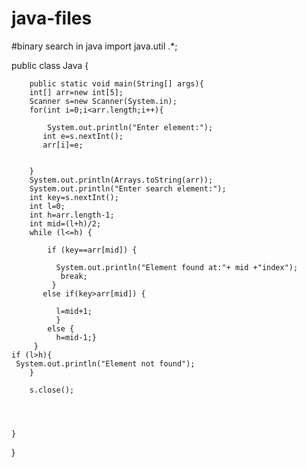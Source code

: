 # java-files
#binary search in java
import java.util .*;

public class Java {


		public static void main(String[] args){
		int[] arr=new int[5];
		Scanner s=new Scanner(System.in);
		for(int i=0;i<arr.length;i++){
			
			System.out.println("Enter element:");
	       int e=s.nextInt();
	       arr[i]=e;
	       
		
		}
		System.out.println(Arrays.toString(arr));
		System.out.println("Enter search element:");
		int key=s.nextInt();
		int l=0;
		int h=arr.length-1;
		int mid=(l+h)/2;
		while (l<=h) {
		
		    if (key==arr[mid]) {
			
			  System.out.println("Element found at:"+ mid +"index");
			   break;
		     }
		   else if(key>arr[mid]) {
			
			  l=mid+1;
		      }
		    else {
			  h=mid-1;}
		 }
	if (l>h){
	 System.out.println("Element not found");	
		}
		
		s.close();
		
		
		
		
	}

}
